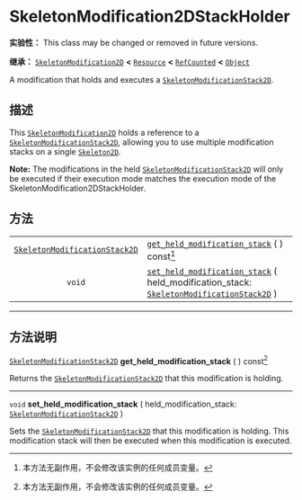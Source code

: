 <!-- ⚠ 请勿编辑本文件 ⚠ -->
<!-- 本文档使用脚本从 WeDot 引擎源码仓库生成。 -->
<!-- 生成脚本：https://github.com/WeDot-Engine/WeDot/tree/4.3/doc/tools/make_md.py； -->
<!-- 原文件：https://github.com/WeDot-Engine/WeDot/tree/4.3/doc/classes/SkeletonModification2DStackHolder.xml。 -->

<div id="_class_skeletonmodification2dstackholder"></div>

# SkeletonModification2DStackHolder

**实验性：** This class may be changed or removed in future versions.

**继承：** [`SkeletonModification2D`](class_skeletonmodification2d.md) **<** [`Resource`](class_resource.md) **<** [`RefCounted`](class_refcounted.md) **<** [`Object`](class_object.md)

A modification that holds and executes a [`SkeletonModificationStack2D`](class_skeletonmodificationstack2d.md).

## 描述

This [`SkeletonModification2D`](class_skeletonmodification2d.md) holds a reference to a [`SkeletonModificationStack2D`](class_skeletonmodificationstack2d.md), allowing you to use multiple modification stacks on a single [`Skeleton2D`](class_skeleton2d.md).

 **Note:** The modifications in the held [`SkeletonModificationStack2D`](class_skeletonmodificationstack2d.md) will only be executed if their execution mode matches the execution mode of the SkeletonModification2DStackHolder.

## 方法

|||
|:-:|:--|
| [`SkeletonModificationStack2D`](class_skeletonmodificationstack2d.md) | [`get_held_modification_stack`](class_skeletonmodification2dstackholder.md#class_skeletonmodification2dstackholder_method_get_held_modification_stack) ( ) const[^const]                                                                                  |
| `void`                                                                | [`set_held_modification_stack`](class_skeletonmodification2dstackholder.md#class_skeletonmodification2dstackholder_method_set_held_modification_stack) ( held_modification_stack: [`SkeletonModificationStack2D`](class_skeletonmodificationstack2d.md) ) |

<!-- rst-class:: classref-section-separator -->

---

## 方法说明

<div id="_class_skeletonmodification2dstackholder_method_get_held_modification_stack"></div>

[`SkeletonModificationStack2D`](class_skeletonmodificationstack2d.md) **get_held_modification_stack** ( ) const[^const]<div id="class_skeletonmodification2dstackholder_method_get_held_modification_stack"></div>

Returns the [`SkeletonModificationStack2D`](class_skeletonmodificationstack2d.md) that this modification is holding.

<!-- rst-class:: classref-item-separator -->

---

<div id="_class_skeletonmodification2dstackholder_method_set_held_modification_stack"></div>

`void` **set_held_modification_stack** ( held_modification_stack: [`SkeletonModificationStack2D`](class_skeletonmodificationstack2d.md) )<div id="class_skeletonmodification2dstackholder_method_set_held_modification_stack"></div>

Sets the [`SkeletonModificationStack2D`](class_skeletonmodificationstack2d.md) that this modification is holding. This modification stack will then be executed when this modification is executed.

[^virtual]: 本方法通常需要用户覆盖才能生效。
[^const]: 本方法无副作用，不会修改该实例的任何成员变量。
[^vararg]: 本方法除了能接受在此处描述的参数外，还能够继续接受任意数量的参数。
[^constructor]: 本方法用于构造某个类型。
[^static]: 调用本方法无需实例，可直接使用类名进行调用。
[^operator]: 本方法描述的是使用本类型作为左操作数的有效运算符。
[^bitfield]: 这个值是由下列位标志构成位掩码的整数。
[^void]: 无返回值。
